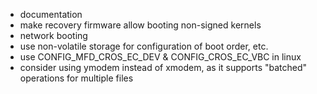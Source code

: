 - documentation
- make recovery firmware allow booting non-signed kernels
- network booting
- use non-volatile storage for configuration of boot order, etc.
- use CONFIG_MFD_CROS_EC_DEV & CONFIG_CROS_EC_VBC in linux
- consider using ymodem instead of xmodem, as it supports "batched" operations
  for multiple files
